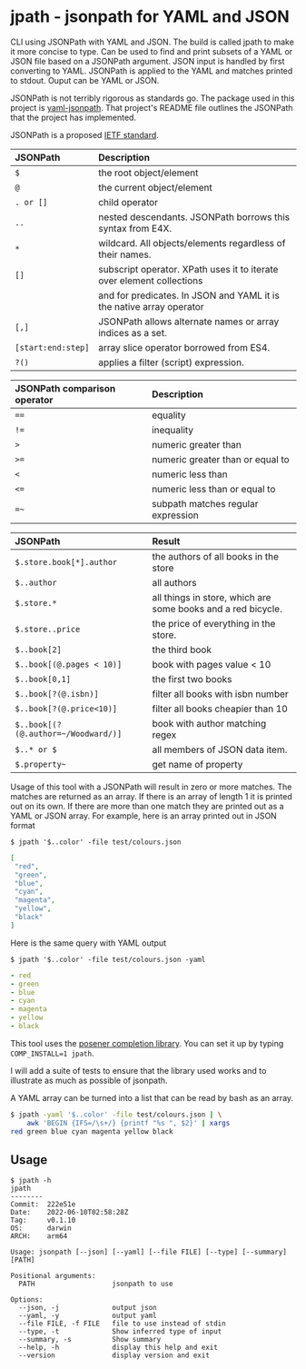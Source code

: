 # jpath - jsonpath for YAML and JSON

CLI using JSONPath with YAML and JSON. The build is called jpath to make it more concise to type. Can be used to find
and print subsets of a YAML or JSON file based on a JSONPath argument. JSON input is handled by first converting to
YAML. JSONPath is applied to the YAML and matches printed to stdout.  Ouput can be YAML or JSON.

JSONPath is not terribly rigorous as standards go. The package used in this project is
[yaml-jsonpath](https://github.com/vmware-labs/yaml-jsonpathhttps://github.com/vmware-labs/yaml-jsonpath). That
project's README file outlines the JSONPath that the project has implemented.

JSONPath is a proposed [IETF standard](https://tools.ietf.org/id/draft-goessner-dispatch-jsonpath-00.html).

| JSONPath           | Description                                                           |
| :----------------- | :-------------------------------------------------------------------- |
| `$`                | the root object/element                                               |
| `@`                | the current object/element                                            |
| `. or []`          | child operator                                                        |
| `..`               | nested descendants. JSONPath borrows this syntax from E4X.            |
| `*`                | wildcard. All objects/elements regardless of their names.             |
| `[]`               | subscript operator. XPath uses it to iterate over element collections |
|                    | and for predicates. In JSON and YAML it is the native array operator  |
| `[,]`              | JSONPath allows alternate names or array indices as a set.            |
| `[start:end:step]` | array slice operator borrowed from ES4.                               |
| `?()`              | applies a filter (script) expression.                                 |

| JSONPath comparison operator | Description                        |
| :--------------------------- | :--------------------------------- |
| `==`                         | equality                           |
| `!=`                         | inequality                         |
| `>`                          | numeric greater than               |
| `>=`                         | numeric greater than or equal to   |
| `<`                          | numeric less than                  |
| `<=`                         | numeric less than or equal to      |
| `=~`                         | subpath matches regular expression |

| JSONPath                            | Result                                                       |
| :---------------------------------- | :----------------------------------------------------------- |
| `$.store.book[*].author`            | the authors of all books in the store                        |
| `$..author`                         | all authors                                                  |
| `$.store.*`                         | all things in store, which are some books and a red bicycle. |
| `$.store..price`                    | the price of everything in the store.                        |
| `$..book[2]`                        | the third book                                               |
| `$..book[(@.pages < 10)]`           | book with pages value < 10                                   |
| `$..book[0,1]`                      | the first two books                                          |
| `$..book[?(@.isbn)]`                | filter all books with isbn number                            |
| `$..book[?(@.price<10)]`            | filter all books cheapier than 10                            |
| `$..book[(?(@.author=~/Woodward/)]` | book with author matching regex                              |
| `$..* or $`                         | all members of JSON data item.                               |
| `$.property~`                       | get name of property                                         |

Usage of this tool with a JSONPath will result in zero or more matches. The matches are returned as an array. If there
is an array of length 1 it is printed out on its own. If there are more than one match they are printed out as a YAML or
JSON array. For example, here is an array printed out in JSON format

`$ jpath '$..color' -file test/colours.json`
```json
[
 "red",
 "green",
 "blue",
 "cyan",
 "magenta",
 "yellow",
 "black"
]
```

Here is the same query with YAML output

`$ jpath '$..color' -file test/colours.json -yaml`
```yaml
- red
- green
- blue
- cyan
- magenta
- yellow
- black
```

This tool uses the [posener completion library](https://github.com/posener/complete/tree/master). You can set it up by
typing `COMP_INSTALL=1 jpath`.

I will add a suite of tests to ensure that the library used works and to illustrate as much as possible of jsonpath.

A YAML array can be turned into a list that can be read by bash as an array.

```sh
$ jpath -yaml '$..color' -file test/colours.json | \
    awk 'BEGIN {IFS=/\s+/} {printf "%s ", $2}' | xargs
red green blue cyan magenta yellow black
```

## Usage

```
$ jpath -h
jpath
--------
Commit:  222e51e
Date:    2022-06-10T02:58:28Z
Tag:     v0.1.10
OS:      darwin
ARCH:    arm64

Usage: jsonpath [--json] [--yaml] [--file FILE] [--type] [--summary] [PATH]

Positional arguments:
  PATH                   jsonpath to use

Options:
  --json, -j             output json
  --yaml, -y             output yaml
  --file FILE, -f FILE   file to use instead of stdin
  --type, -t             Show inferred type of input
  --summary, -s          Show summary
  --help, -h             display this help and exit
  --version              display version and exit
```